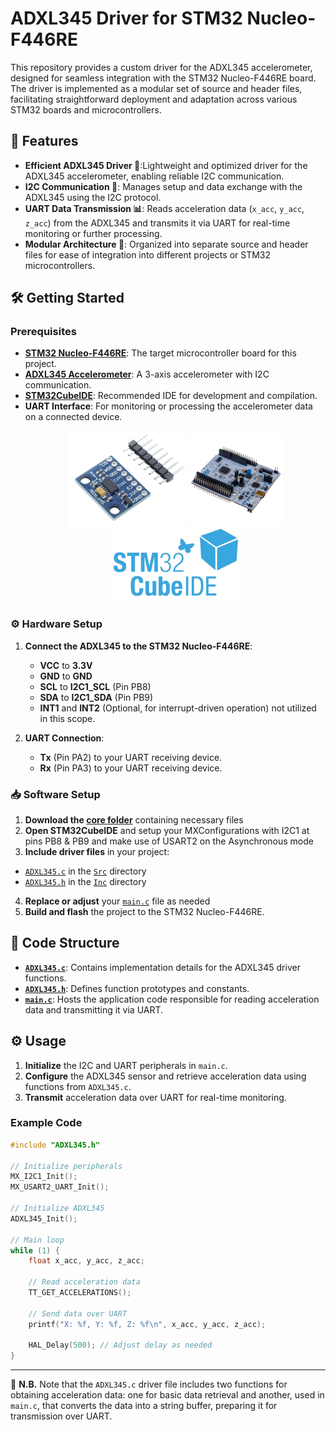 # ADXL345 Driver for STM32 Nucleo-F446RE

This repository provides a custom driver for the ADXL345 accelerometer, designed for seamless integration with the STM32 Nucleo-F446RE board. The driver is implemented as a modular set of source and header files, facilitating straightforward deployment and adaptation across various STM32 boards and microcontrollers.

##  🚀 Features

- **Efficient ADXL345 Driver 📡**:Lightweight and optimized driver for the ADXL345 accelerometer, enabling reliable I2C communication.
- **I2C Communication 🔄**: Manages setup and data exchange with the ADXL345 using the I2C protocol.
- **UART Data Transmission 📊**: Reads acceleration data (`x_acc`, `y_acc`, `z_acc`) from the ADXL345 and transmits it via UART for real-time monitoring or further processing. 
- **Modular Architecture 🧩**: Organized into separate source and header files for ease of integration into different projects or STM32 microcontrollers.

## 🛠️ Getting Started

### Prerequisites

- **[STM32 Nucleo-F446RE](https://www.st.com/en/evaluation-tools/nucleo-f446re.html)**: The target microcontroller board for this project.
- **[ADXL345 Accelerometer](https://www.analog.com/media/en/technical-documentation/data-sheets/ADXL345.pdf)**: A 3-axis accelerometer with I2C communication.
- **[STM32CubeIDE](https://www.st.com/en/development-tools/stm32cubeide.html)**: Recommended IDE for development and compilation.
- **UART Interface**: For monitoring or processing the accelerometer data on a connected device.
  <p align="center">
  <img src="Figures/adxl345.png" alt="First Image" width="190"/>
  <img src="Figures/stm32f446re_nucleo.png" alt="Third Image" width="150"/>
    <img src="Figures/stm32cubeide.png" alt="Third Image" width="200"/>
    
</p>

### ⚙️ Hardware Setup

1. **Connect the ADXL345 to the STM32 Nucleo-F446RE**:
   - **VCC** to **3.3V**
   - **GND** to **GND**
   - **SCL** to **I2C1_SCL** (Pin PB8)
   - **SDA** to **I2C1_SDA** (Pin PB9)
   - **INT1** and **INT2** (Optional, for interrupt-driven operation) not utilized in this scope.

2. **UART Connection**:
   - **Tx** (Pin PA2) to your UART receiving device.
   - **Rx** (Pin PA3) to your UART receiving device.

### 📥 Software Setup

1. **Download the [core folder](Core)** containing necessary files
2. **Open STM32CubeIDE** and setup your MXConfigurations with I2C1 at pins PB8 & PB9 and make use of USART2 on the Asynchronous mode
3. **Include driver files** in your project:
* [`ADXL345.c`](Core/Src/ADXL345.c) in the [`Src`](Core/Src) directory
* [`ADXL345.h`](Core/Inc/ADXL345.h) in the [`Inc`](Core/Inc) directory
4. **Replace or adjust** your [`main.c`](Core/Src/main.c) file as needed
5. **Build and flash** the project to the STM32 Nucleo-F446RE.

## 📂 Code Structure

- **[`ADXL345.c`](Core/Src/ADXL345.c)**: Contains implementation details for the ADXL345 driver functions.
- **[`ADXL345.h`](Core/Inc/ADXL345.h)**: Defines function prototypes and constants.
- **[`main.c`](Core/Src/main.c)**: Hosts the application code responsible for reading acceleration data and transmitting it via UART.

## ⚙️ Usage

1. **Initialize** the I2C and UART peripherals in `main.c`.
2. **Configure** the ADXL345 sensor and retrieve acceleration data using functions from `ADXL345.c`.
3. **Transmit** acceleration data over UART for real-time monitoring.

### Example Code

```c
#include "ADXL345.h"

// Initialize peripherals
MX_I2C1_Init();
MX_USART2_UART_Init();

// Initialize ADXL345
ADXL345_Init();

// Main loop
while (1) {
    float x_acc, y_acc, z_acc;
    
    // Read acceleration data
    TT_GET_ACCELERATIONS();
    
    // Send data over UART
    printf("X: %f, Y: %f, Z: %f\n", x_acc, y_acc, z_acc);
    
    HAL_Delay(500); // Adjust delay as needed
}
```

---

📌 **N.B.**
Note that the `ADXL345.c` driver file includes two functions for obtaining acceleration data: one for basic data retrieval and another, used in `main.c`, that converts the data into a string buffer, preparing it for transmission over UART.
